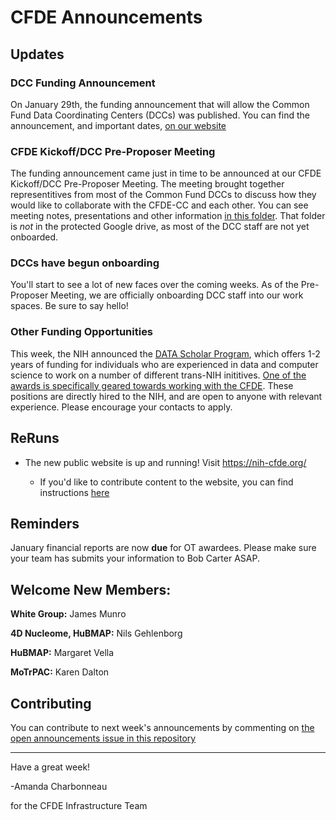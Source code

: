 # CFDE Announcements


## Updates

### DCC Funding Announcement
On January 29th, the funding announcement that will allow the Common Fund Data Coordinating Centers (DCCs) was published. You can find the announcement, and important dates, [on our website](https://nih-cfde.org/engaging-common-fund-data-coordinating-centers/) 

### CFDE Kickoff/DCC Pre-Proposer Meeting
The funding announcement came just in time to be announced at our CFDE Kickoff/DCC Pre-Proposer Meeting. The meeting brought together representitives from most of the Common Fund DCCs to discuss how they would like to collaborate with the CFDE-CC and each other. You can see meeting notes, presentations and other information [in this folder](https://drive.google.com/drive/u/1/folders/1fPTjR_9vU7rDvwygKZD14xbek6YDEZsY). That folder is *not* in the protected Google drive, as most of the DCC staff are not yet onboarded.

### DCCs have begun onboarding

You'll start to see a lot of new faces over the coming weeks. As of the Pre-Proposer Meeting, we are officially onboarding DCC staff into our work spaces. Be sure to say hello!

### Other Funding Opportunities
This week, the NIH announced the [DATA Scholar Program](https://datascience.nih.gov/data-scholars), which offers 1-2 years of funding for individuals who are experienced in data and computer science to work on a number of different trans-NIH inititives. [One of the awards is specifically geared towards working with the CFDE](https://datascience.nih.gov/data-scholars-projects/innovative-solutions-for-data-harmonization-mobile-analytics-and-end-user-support). These positions are directly hired to the NIH, and are open to anyone with relevant experience. Please encourage your contacts to apply. 

## ReRuns

- The new public website is up and running! Visit https://nih-cfde.org/ 

     - If you'd like to contribute content to the website, you can find instructions [here](https://github.com/nih-cfde/public-website-content/blob/master/README.md)



## Reminders

January financial reports are now **due** for OT awardees. Please make sure your team has submits your information to Bob Carter ASAP.

## Welcome New Members:

**White Group:** James Munro

**4D Nucleome, HuBMAP:** Nils Gehlenborg

**HuBMAP:** Margaret Vella

**MoTrPAC:** Karen Dalton


## Contributing

You can contribute to next week's announcements by commenting on [the open
announcements issue in this repository](https://github.com/nih-cfde/announcements/issues?utf8=%E2%9C%93&q=is%3Aissue+is%3Aopen+Announcements)

---

Have a great week!

-Amanda Charbonneau

for the CFDE Infrastructure Team


